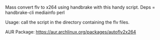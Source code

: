 Mass convert flv to x264 using handbrake with this handy script.
Deps = handbrake-cli mediainfo perl

Usage: call the script in the directory containing the flv files.

AUR Package: https://aur.archlinux.org/packages/autoflv2x264
